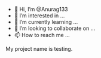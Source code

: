 - 👋 Hi, I’m @Anurag133
- 👀 I’m interested in ...
- 🌱 I’m currently learning ...
- 💞️ I’m looking to collaborate on ...
- 📫 How to reach me ...

<!---
Anurag133/Anurag133 is a ✨ special ✨ repository because its `README.md` (this file) appears on your GitHub profile.
You can click the Preview link to take a look at your changes.
---> My project name is testing.
